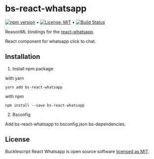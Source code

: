 # bs-react-whatsapp

[![npm version](https://badge.fury.io/js/bs-react-whatsapp.svg)](https://www.npmjs.com/package/bs-react-whatsapp) &bull; [![License: MIT](https://img.shields.io/badge/License-MIT-yellow.svg)](https://github.com/andrelmlins/bs-react-whatsapp/blob/master/LICENSE) &bull; [![Build Status](https://travis-ci.com/andrelmlins/bs-react-whatsapp.svg?branch=master)](https://travis-ci.com/andrelmlins/bs-react-whatsapp)

ReasonML bindings for the [react-whatsapp](https://github.com/andrelmlins/react-whatsapp).

React component for whatsapp click to chat.

## Installation

1. Install npm package

with yarn

```
yarn add bs-react-whatsapp
```

with npm

```
npm install --save bs-react-whatsapp
```

2. Bsconfig

Add bs-react-whatsapp to bsconfig.json bs-dependencies.

## License

Bucklescript React Whatsapp is open source software [licensed as MIT](https://github.com/andrelmlins/bs-react-whatsapp/blob/master/LICENSE).
